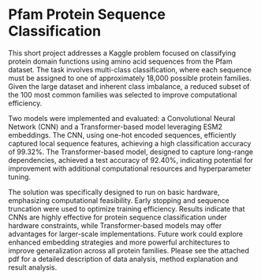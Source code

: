 # Pfam Protein Sequence Classification

This short project addresses a Kaggle problem focused on classifying protein domain functions using amino acid sequences from the Pfam dataset. The task involves multi-class classification, where each sequence must be assigned to one of approximately 18,000 possible protein families. Given the large dataset and inherent class imbalance, a reduced subset of the 100 most common families was selected to improve computational efficiency.

Two models were implemented and evaluated: a Convolutional Neural Network (CNN) and a Transformer-based model leveraging ESM2 embeddings. The CNN, using one-hot encoded sequences, efficiently captured local sequence features, achieving a high classification accuracy of 99.32%. The Transformer-based model, designed to capture long-range dependencies, achieved a test accuracy of 92.40%, indicating potential for improvement with additional computational resources and hyperparameter tuning.

The solution was specifically designed to run on basic hardware, emphasizing computational feasibility. Early stopping and sequence truncation were used to optimize training efficiency. Results indicate that CNNs are highly effective for protein sequence classification under hardware constraints, while Transformer-based models may offer advantages for larger-scale implementations. Future work could explore enhanced embedding strategies and more powerful architectures to improve generalization across all protein families. Please see the attached pdf for a detailed description of data analysis, method explanation and result analysis.
